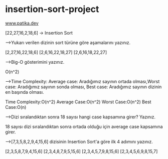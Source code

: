 # insertion-sort-project
www.patika.dev

[22,27,16,2,18,6] -> Insertion Sort

-->Yukarı verilen dizinin sort türüne göre aşamalarını yazınız.

[2,27,16,22,18,6]
[2,6,16,22,18,27]
[2,6,16,18,22,27]

-->Big-O gösterimini yazınız.

O(n^2)

-->Time Complexity: Average case: Aradığımız sayının ortada olması,Worst case: Aradığımız sayının sonda olması, Best case: Aradığımız sayının dizinin en başında olması.

Time Complexity:O(n^2)
Average Case:O(n^2)
Worst Case:O(n^2)
Best Case:O(n)

-->Dizi sıralandıktan sonra 18 sayısı hangi case kapsamına girer? Yazınız.

18 sayısı dizi sıralandıktan sonra ortada olduğu için average case kapsamına girer. 

-->[7,3,5,8,2,9,4,15,6] dizisinin Insertion Sort'a göre ilk 4 adımını yazınız.

[2,3,5,8,7,9,4,15,6]
[2,3,4,8,7,9,5,15,6]
[2,3,4,5,7,9,8,15,6]
[2,3,4,5,6,9,8,15,7]
